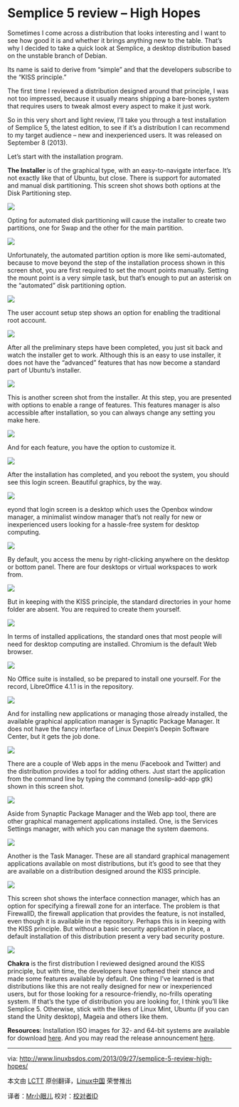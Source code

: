 Semplice 5 review – High Hopes
================================================================================
Sometimes I come across a distribution that looks interesting and I want to see how good it is and whether it brings anything new to the table. That’s why I decided to take a quick look at Semplice, a desktop distribution based on the unstable branch of Debian.

Its name is said to derive from “simple” and that the developers subscribe to the “KISS principle.”

The first time I reviewed a distribution designed around that principle, I was not too impressed, because it usually means shipping a bare-bones system that requires users to tweak almost every aspect to make it just work.

So in this very short and light review, I’ll take you through a test installation of Semplice 5, the latest edition, to see if it’s a distribution I can recommend to my target audience – new and inexperienced users. It was released on September 8 (2013).

Let’s start with the installation program.

**The Installer** is of the graphical type, with an easy-to-navigate interface. It’s not exactly like that of Ubuntu, but close. There is support for automated and manual disk partitioning. This screen shot shows both options at the Disk Partitioning step.

![](http://www.linuxbsdos.com/wp-content/uploads/2013/09/SempliceInstall1-600x410.png)

Opting for automated disk partitioning will cause the installer to create two partitions, one for Swap and the other for the main partition.

![](http://www.linuxbsdos.com/wp-content/uploads/2013/09/SempliceInstall3-600x419.png)

Unfortunately, the automated partition option is more like semi-automated, because to move beyond the step of the installation process shown in this screen shot, you are first required to set the mount points manually. Setting the mount point is a very simple task, but that’s enough to put an asterisk on the “automated” disk partitioning option.

![](http://www.linuxbsdos.com/wp-content/uploads/2013/09/SempliceInstall2-600x410.png)

The user account setup step shows an option for enabling the traditional root account.

![](http://www.linuxbsdos.com/wp-content/uploads/2013/09/SempliceInstall-600x413.png)

After all the preliminary steps have been completed, you just sit back and watch the installer get to work. Although this is an easy to use installer, it does not have the “advanced” features that has now become a standard part of Ubuntu’s installer.

![](http://www.linuxbsdos.com/wp-content/uploads/2013/09/SempliceInstall5-600x435.png)

This is another screen shot from the installer. At this step, you are presented with options to enable a range of features. This features manager is also accessible after installation, so you can always change any setting you make here.

![](http://www.linuxbsdos.com/wp-content/uploads/2013/09/SempliceInstall4-600x410.png)

And for each feature, you have the option to customize it.

![](http://www.linuxbsdos.com/wp-content/uploads/2013/09/SempliceDesktop4-600x442.png)

After the installation has completed, and you reboot the system, you should see this login screen. Beautiful graphics, by the way.

![](http://www.linuxbsdos.com/wp-content/uploads/2013/09/SempliceLogin1-600x450.png)

eyond that login screen is a desktop which uses the Openbox window manager, a minimalist window manager that’s not really for new or inexperienced users looking for a hassle-free system for desktop computing.

![](http://www.linuxbsdos.com/wp-content/uploads/2013/09/SempliceDesktop-600x450.png)

By default, you access the menu by right-clicking anywhere on the desktop or bottom panel. There are four desktops or virtual workspaces to work from.

![](http://www.linuxbsdos.com/wp-content/uploads/2013/09/SempliceDesktop5-600x451.png)

But in keeping with the KISS principle, the standard directories in your home folder are absent. You are required to create them yourself.

![](http://www.linuxbsdos.com/wp-content/uploads/2013/09/SempliceFM-598x475.png)

In terms of installed applications, the standard ones that most people will need for desktop computing are installed. Chromium is the default Web browser.

![](http://www.linuxbsdos.com/wp-content/uploads/2013/09/SempliceTaskM1-600x450.png)

No Office suite is installed, so be prepared to install one yourself. For the record, LibreOffice 4.1.1 is in the repository.

![](http://www.linuxbsdos.com/wp-content/uploads/2013/09/SempliceDesktop8-600x450.png)

And for installing new applications or managing those already installed, the available graphical application manager is Synaptic Package Manager. It does not have the fancy interface of Linux Deepin‘s Deepin Software Center, but it gets the job done.

![](http://www.linuxbsdos.com/wp-content/uploads/2013/09/SempliceDesktop7-600x451.png)

There are a couple of Web apps in the menu (Facebook and Twitter) and the distribution provides a tool for adding others. Just start the application from the command line by typing the command (oneslip-add-app gtk) shown in this screen shot.

![](http://www.linuxbsdos.com/wp-content/uploads/2013/09/SempliceOneslip.png)

Aside from Synaptic Package Manager and the Web app tool, there are other graphical management applications installed. One, is the Services Settings manager, with which you can manage the system daemons.

![](http://www.linuxbsdos.com/wp-content/uploads/2013/09/SempliceDesktop6-354x475.png)

Another is the Task Manager. These are all standard graphical management applications available on most distributions, but it’s good to see that they are available on a distribution designed around the KISS principle.

![](http://www.linuxbsdos.com/wp-content/uploads/2013/09/SempliceTaskM-546x475.png)

This screen shot shows the interface connection manager, which has an option for specifying a firewall zone for an interface. The problem is that FirewallD, the firewall application that provides the feature, is not installed, even though it is available in the repository. Perhaps this is in keeping with the KISS principle. But without a basic security application in place, a default installation of this distribution present a very bad security posture.

![](http://www.linuxbsdos.com/wp-content/uploads/2013/09/SempliceNM-468x475.png)

**Chakra** is the first distribution I reviewed designed around the KISS principle, but with time, the developers have softened their stance and made some features available by default. One thing I’ve learned is that distributions like this are not really designed for new or inexperienced users, but for those looking for a resource-friendly, no-frills operating system. If that’s the type of distribution you are looking for, I think you’ll like Semplice 5. Otherwise, stick with the likes of Linux Mint, Ubuntu (if you can stand the Unity desktop), Mageia and others like them. 

**Resources**: Installation ISO images for 32- and 64-bit systems are available for download [here][1]. And you may read the release announcement [here][2].






--------------------------------------------------------------------------------

via: http://www.linuxbsdos.com/2013/09/27/semplice-5-review-high-hopes/

本文由 [LCTT][] 原创翻译，[Linux中国][] 荣誉推出

译者：[Mr小眼儿][] 校对：[校对者ID][]

[LCTT]:https://github.com/LCTT/TranslateProject
[Linux中国]:http://linux.cn/portal.php
[Mr小眼儿]:http://linux.cn/space/14801
[校对者ID]:http://linux.cn/space/校对者ID

[1]:http://semplice-linux.org/download
[2]:http://semplice-linux.org/blog/2013/09/semplice-5-released
